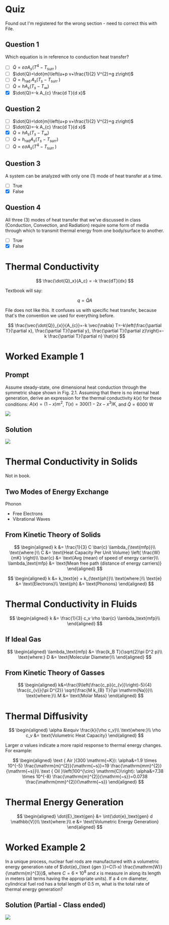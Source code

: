 # Quiz

Found out I'm registered for the wrong section - need to correct this
with File.

## Question 1

Which equation is in reference to conduction heat transfer?

-   [ ]
    $\dot{Q}=\varepsilon \sigma A_{s}\left(T^{4}-T_{\text {surr }}\right)$
-   [ ] $\dot{Q}=\dot{m}\left(u+p v+\frac{1}{2} V^{2}+g z\right)$
-   [ ]
    $\dot{Q}=h_{\text {rad }} A_{s}\left(T_{s}-T_{\text {surr }}\right)$
-   [ ] $\dot{Q}=h A_{s}\left(T_{s}-T_{\infty}\right)$
-   [x] $\dot{Q}=-k A_{c} \frac{d T}{d x}$

## Question 2

-   [ ] $\dot{Q}=\dot{m}\left(u+p v+\frac{1}{2} V^{2}+g z\right)$
-   [ ] $\dot{Q}=-k A_{c} \frac{d T}{d x}$
-   [x] $\dot{Q}=h A_{s}\left(T_{s}-T_{\infty}\right)$
-   [ ]
    $\dot{Q}=h_{\mathrm{rad}} A_{s}\left(T_{s}-T_{\mathrm{surr}}\right)$
-   [ ]
    $\dot{Q}=\varepsilon \sigma A_{s}\left(T^{4}-T_{\text {surr }}\right)$

## Question 3

A system can be analyzed with only one (1) mode of heat transfer at a
time.

-   [ ] True
-   [x] False

## Question 4

All three (3) modes of heat transfer that we've discussed in class
(Conduction, Convection, and Radiation) require some form of media
through which to transmit thermal energy from one body/surface to
another.

-   [ ] True
-   [x] False

# Thermal Conductivity

$$
\frac{\dot{Q}_x}{A_c} = -k \frac{dT}{dx}
$$

Textbook will say:

$$
q = \dot{Q}{A}
$$

File does not like this. It confuses us with specific heat transfer,
because that's the convention we used for everything before.

$$
\frac{\vec{\dot{Q}}_{x}}{A_{c}}=-k \vec{\nabla} T=-k\left(\frac{\partial T}{\partial x}, \frac{\partial T}{\partial y}, \frac{\partial T}{\partial z}\right)=-k \frac{\partial T}{\partial n} \hat{n}
$$

# Worked Example 1

## Prompt

Assume steady-state, one dimensional heat conduction through the
symmetric shape shown in Fig. 2.1. Assuming that there is no internal
heat generation, derive an expression for the thermal conductivity
$k(x)$ for these conditions: $A(x)= (1-x) \mathrm{m}^{2}$,
$T(x)=300\left(1-2 x-x^{3}\right) \mathrm{K}$, and
$\dot{Q}=6000 \mathrm{~W}$

![](!imgdir/e99b1a88e78230f98cc4af58ee6de6b5b5477eae.png)

## Solution

![](!imgdir/4e83d35f486ac2b61b0120375280edc9ef6a3967.png)

# Thermal Conductivity in Solids

Not in book.

## Two Modes of Energy Exchange

Phonon

-   Free Electrons
-   Vibrational Waves

## From Kinetic Theory of Solids

$$
\begin{aligned}
k &= \frac{1}{3} C \bar{c} \lambda_{\text{mfp}}\\
\text{where:}\\
C &= \text{Heat Capacity Per Unit Volume} \left( \frac{W}{mK} \right)\\
\bar{c} &= \text{Avg (mean) of speed of energy carrier}\\
\lambda_\text{mfp} &= \text{Mean free path (distance of energy carriers)}
\end{aligned}
$$

$$
\begin{aligned}
k &= k_\text{e} + k_{\text{ph}}\\
\text{where:}\\
\text{e} &= \text{Electrons}\\
\text{ph} &= \text{Phonons}
\end{aligned}
$$

# Thermal Conductivity in Fluids

$$
\begin{aligned}
    k &= \frac{1}{3} c_v \rho \bar{c} \lambda_\text{mfp}\\
\end{aligned}
$$

## If Ideal Gas

$$
\begin{aligned}
\lambda_\text{mfp} &= \frac{k_B T}{\sqrt{2}\pi D^2 p}\\
\text{where:}
D &= \text{Molecular Diameter}\\
\end{aligned}
$$

## From Kinetic Theory of Gasses

$$
\begin{aligned}
k&=\frac{9\left(\frac{c_p}{c_{v}}\right)-5}{4} \frac{c_{v}}{\pi D^{2}} \sqrt{\frac{M k_{B} T}{\pi \mathrm{Na}}}\\
\text{where:}\\
M &= \text{Molar Mass}
\end{aligned}
$$

# Thermal Diffusivity

$$
\begin{aligned}
\alpha &\equiv \frac{k}{\rho c_v}\\
\text{where:}\\
\rho c_v &= \text{Volumetric Heat Capacity}
\end{aligned}
$$

Larger $\alpha$ values indicate a more rapid response to thermal energy
changes. For example:

$$
\begin{aligned}
\text { Air }(300 \mathrm{~K}): \alpha&=1.9 \times 10^{-5} \frac{\mathrm{m}^{2}}{\mathrm{~s}}=19 \frac{\mathrm{mm}^{2}}{\mathrm{~s}}\\
\text { Oil }\left(100^{\circ} \mathrm{C}\right): \alpha&=7.38 \times 10^{-8} \frac{\mathrm{m}^{2}}{\mathrm{~s}}=0.0738 \frac{\mathrm{mm}^{2}}{\mathrm{~s}}
\end{aligned}
$$

# Thermal Energy Generation

$$
\begin{aligned}
\dot{E}_\text{gen} &= \int{\dot{e}_\text{gen} d \mathbb{V}}\\
\text{where:}\\
e &= \text{Volumetric Energy Generation}
\end{aligned}
$$

# Worked Example 2

In a unique process, nuclear fuel rods are manufactured with a
volumetric energy generation rate of
$\dot{e}_{\text {gen }}=C(1-x) \frac{\mathrm{W}}{\mathrm{m}^{3}}$, where
$C=6 \times 10^{8}$ and $x$ is measure in along its length in meters
(all terms having the appropriate units). If a $4 \mathrm{~cm}$
diameter, cylindrical fuel rod has a total length of $0.5 \mathrm{~m},$
what is the total rate of thermal energy generation?

## Solution (Partial - Class ended)

![](!imgdir/40868676b9dfd1e5cb5521ca69bd031aadd3bf1e.png)
